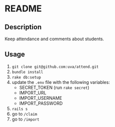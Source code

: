 # README

## Description

Keep attendance and comments about students.

## Usage

1. `git clone git@github.com:uva/attend.git`
2. `bundle install`
3. `rake db:setup`
4. update the `.env` file with the following variables:
   - SECRET_TOKEN (run `rake secret`)
   - IMPORT_URL
   - IMPORT_USERNAME
   - IMPORT_PASSWORD
5. `rails s`
6. go to `/claim`
7. go to `/import`
